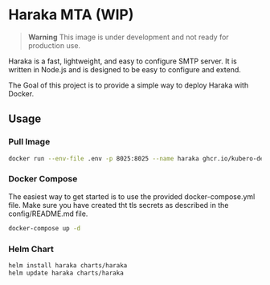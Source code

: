 # Haraka MTA (WIP)

> **Warning**
> This image is under development and not ready for production use.

Haraka is a fast, lightweight, and easy to configure SMTP server. It is written in Node.js and is designed to be easy to configure and extend. 

The Goal of this project is to provide a simple way to deploy Haraka with Docker.

## Usage

### Pull Image 
```bash
docker run --env-file .env -p 8025:8025 --name haraka ghcr.io/kubero-dev/haraka:latest
```

### Docker Compose

The easiest way to get started is to use the provided docker-compose.yml file.
Make sure you have created tht tls secrets as described in the config/README.md file.
```bash
docker-compose up -d
```

### Helm Chart
```bash
helm install haraka charts/haraka
helm update haraka charts/haraka
```